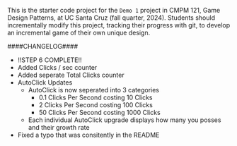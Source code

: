 This is the starter code project for the `Demo 1` project in CMPM 121, Game Design Patterns, at UC Santa Cruz (fall quarter, 2024). Students should incrementally modify this project, tracking their progress with git, to develop an incremental game of their own unique design.

####CHANGELOG####

- !!STEP 6 COMPLETE!!
- Added Clicks / sec counter
- Added seperate Total Clicks counter
- AutoClick Updates
    - AutoClick is now seperated into 3 categories
        - 0.1 Clicks Per Second costing 10 Clicks
        - 2 Clicks Per Second costing 100 Clicks
        - 50 Clicks Per Second costing 1000 Clicks
    - Each individual AutoClick upgrade displays how many you posses and their growth rate
- Fixed a typo that was consitently in the README
